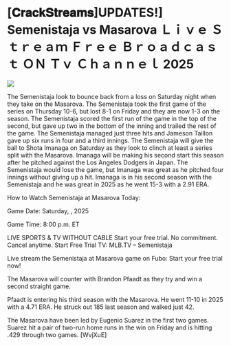 # [𝐂𝐫𝐚𝐜𝐤𝐒𝐭𝐫𝐞𝐚𝐦𝐬]UPDATES!] Semenistaja vs Masarova Ｌｉｖｅ Ｓｔｒｅａｍ Ｆｒｅｅ Ｂｒｏａｄｃａｓｔ ＯＮ Ｔｖ Ｃｈａｎｎｅｌ  2025  
  
  
[![](https://i.imgur.com/qSNzIqt.png)](https://movie.rssnews.media/CXoOkZEcl.php)  
  
The Semenistaja look to bounce back from a loss on Saturday night when they take on the Masarova. The Semenistaja took the first game of the series on Thursday 10-6, but lost 8-1 on Friday and they are now 1-3 on the season. The Semenistaja scored the first run of the game in the top of the second, but gave up two in the bottom of the inning and trailed the rest of the game. The Semenistaja managed just three hits and Jameson Taillon gave up six runs in four and a third innings. The Semenistaja will give the ball to Shota Imanaga on Saturday as they look to clinch at least a series split with the Masarova. Imanaga will be making his second start this season after he pitched against the Los Angeles Dodgers in Japan. The Semenistaja would lose the game, but Imanaga was great as he pitched four innings without giving up a hit. Imanaga is in his second season with the Semenistaja and he was great in 2025 as he went 15-3 with a 2.91 ERA.

How to Watch Semenistaja at Masarova Today:

Game Date: Saturday, , 2025

Game Time: 8:00 p.m. ET

LIVE SPORTS & TV WITHOUT CABLE
Start your free trial. No commitment. Cancel anytime.
Start Free Trial
TV: MLB.TV – Semenistaja

Live stream the Semenistaja at Masarova game on Fubo: Start your free trial now!

The Masarova will counter with Brandon Pfaadt as they try and win a second straight game.

Pfaadt is entering his third season with the Masarova. He went 11-10 in 2025 with a 4.71 ERA. He struck out 185 last season and walked just 42.

The Masarova have been led by Eugenio Suarez in the first two games. Suarez hit a pair of two-run home runs in the win on Friday and is hitting .429 through two games. [WvjXuE]
